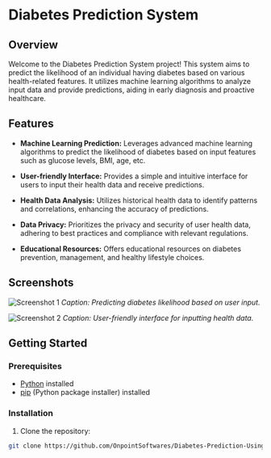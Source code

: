 # Diabetes Prediction System

## Overview

Welcome to the Diabetes Prediction System project! This system aims to predict the likelihood of an individual having diabetes based on various health-related features. It utilizes machine learning algorithms to analyze input data and provide predictions, aiding in early diagnosis and proactive healthcare.

## Features

- **Machine Learning Prediction:** Leverages advanced machine learning algorithms to predict the likelihood of diabetes based on input features such as glucose levels, BMI, age, etc.

- **User-friendly Interface:** Provides a simple and intuitive interface for users to input their health data and receive predictions.

- **Health Data Analysis:** Utilizes historical health data to identify patterns and correlations, enhancing the accuracy of predictions.

- **Data Privacy:** Prioritizes the privacy and security of user health data, adhering to best practices and compliance with relevant regulations.

- **Educational Resources:** Offers educational resources on diabetes prevention, management, and healthy lifestyle choices.

## Screenshots

![Screenshot 1](screenshots/screenshot1.png)
*Caption: Predicting diabetes likelihood based on user input.*

![Screenshot 2](screenshots/screenshot2.png)
*Caption: User-friendly interface for inputting health data.*

## Getting Started

### Prerequisites

- [Python](https://www.python.org/) installed
- [pip](https://pypi.org/project/pip/) (Python package installer) installed

### Installation

1. Clone the repository:

```bash
git clone https://github.com/OnpointSoftwares/Diabetes-Prediction-Using-Random-Forest-Classifier
